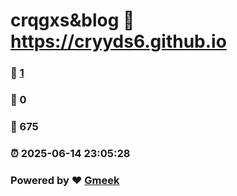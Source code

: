 # crqgxs&blog :link: https://cryyds6.github.io 
### :page_facing_up: [1](https://cryyds6.github.io/tag.html) 
### :speech_balloon: 0 
### :hibiscus: 675 
### :alarm_clock: 2025-06-14 23:05:28 
### Powered by :heart: [Gmeek](https://github.com/Meekdai/Gmeek)
